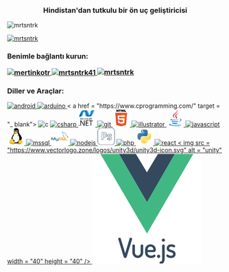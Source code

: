 <h3 align = "center"> Hindistan'dan tutkulu bir ön uç geliştiricisi </h3>

<p align = "left"> <img src = "https://komarev.com/ghpvc/?username=mrtsntrk&label=Profile%20views&color= 0e75b6 & style = flat "alt =" mrtsntrk "/> </p>

<p align =" left "> <a href="https://github.com/ryo-ma/github-profile-trophy"> <img src = "https://github-profile-trophy.vercel.app/?username=mrtsntrk" alt = "mrtsntrk" /> </a> </p>

<h3 align = "left"> Benimle bağlantı kurun: </ h3>
<p align = "left">
<a href="https://twitter.com/mertinkotr" target="blank"> <img align = "center" src = "https://cdn.jsdelivr.net /npm/simple-icons@3.0.1 / icons / twitter.svg "alt =" mertinkotr "height =" 30 "width =" 40 "/> </a>
<a href="https://fb.com/mrtsntrk41" target="blank"> <img align = "center" src = "https://cdn.jsdelivr.net/npm/simple-icons@3.0.1 /icons/facebook.svg "alt =" mrtsntrk41 "height =" 30 "width =" 40 "/> </a>
<a href =" https://www.youtube.com/c/mrtsntrk "target =" boş "> <img align =" center "src =" https://cdn.jsdelivr.net/npm/simple-icons@3.0.1/icons/youtube.svg "alt =" mrtsntrk "height =" 30 "genişlik = "40" /> </a>
</p>

<h3 align = "left"> Diller ve Araçlar: </h3>
<p align = "left"> <a href="https://developer.android.com" target="_blank"> <img src = "https://raw.githubusercontent.com/devicons/devicon/master/ simgeler / android / android-original-wordmark.svg "alt =" android "width =" 40 "height =" 40 "/> </a> <a href =" https://www.arduino.cc/ "hedef = "_ blank"> <img src = "https://cdn.worldvectorlogo.com/logos/arduino-1.svg" alt = "arduino" width = "40" height = "40" /> </a> < a href = "https://www.cprogramming.com/" target = "_ blank"> <img src = "https://raw.githubusercontent.com/devicons/devicon/master/icons/c/c-original. svg "alt =" c "width = "40" height = "40" /> </a> <a href="https://www.w3schools.com/cs/" target="_blank"> <img src = "https: // raw .githubusercontent.com / devicons / devicon / master / icons / csharp / csharp-original.svg "alt =" csharp "width =" 40 "height =" 40 "/> </a> <a href =" https: / /dotnet.microsoft.com/ "target =" _ blank "> <img src =" https://raw.githubusercontent.com/devicons/devicon/master/icons/dot-net/dot-net-original-wordmark.svg "alt =" dotnet "width =" 40 "height =" 40 "/> </a> <a href="https://git-scm.com/" target="_blank"> <img src =" https : //www.vectorlogo.zone / logos / git-scm / git-scm-icon.svg "alt =" git "width =" 40 "height =" 40 "/> </a> <a href =" https: //www.w3. org / html / "target =" _ blank "> <img src =" https://raw.githubusercontent.com/devicons/devicon/master/icons/html5/html5-original-wordmark.svg "alt =" html5 "genişliği = "40" height = "40" /> </a> <a href="https://www.adobe.com/in/products/illustrator.html" target="_blank"> <img src = "https : //www.vectorlogo.zone/logos/adobe_illustrator/adobe_illustrator-icon.svg "alt =" illustrator "width =" 40 "height =" 40 "/> </a> <a href =" https: // www .java.com "target ="_blank "> <img src =" https://raw.githubusercontent.com/devicons/devicon/master/icons/java/java-original.svg "alt =" java "width =" 40 "height =" 40 "/ > </a> <a href="https://developer.mozilla.org/en-US/docs/Web/JavaScript" target="_blank"> <img src = "https://raw.githubusercontent.com /devicons/devicon/master/icons/javascript/javascript-original.svg "alt =" javascript "width =" 40 "height =" 40 "/> </a> <a href =" https: //www.linux .org / "target =" _ blank "> <img src =" https://raw.githubusercontent.com/devicons/devicon/master/icons/linux/linux-original.svg "alt =" linux "width =" 40 "yükseklik ="40 "/> </a> <a href="https://www.microsoft.com/en-us/sql-server" target="_blank"> <img src =" https: //cdn.worldvectorlogo. com / logos / microsoft-sql-server.svg "alt =" mssql "width =" 40 "height =" 40 "/> </a> <a href =" https://www.mysql.com/ "hedef = "_ blank"> <img src = "https://raw.githubusercontent.com/devicons/devicon/master/icons/mysql/mysql-original-wordmark.svg" alt = "mysql" width = "40" yükseklik = "40" /> </a> <a href="https://nodejs.org" target="_blank"> <img src = "https: //raw.githubusercontent.com / devicons / devicon / master / icons / nodejs / nodejs-original-wordmark.svg "alt =" nodejs "width =" 40 "height =" 40 "/> </a> <a href =" https: // www.photoshop.com/en "target =" _ blank "> <img src =" https://raw.githubusercontent.com/devicons/devicon/master/icons/photoshop/photoshop-line.svg "alt =" photoshop " width = "40" height = "40" /> </a> <a href="https://www.php.net" target="_blank"> <img src = "https: //raw.githubusercontent. com / devicons / devicon / master / icons / php / php-original.svg "alt =" php "width =" 40 "height =" 40 "/> </a> <a href =" https: // www. python.org "target ="_blank "> <img src =" https://raw.githubusercontent.com/devicons/devicon/master/icons/python/python-original.svg "alt =" python "width =" 40 "height =" 40 "/ > </a> <a href="https://reactjs.org/" target="_blank"> <img src = "https://raw.githubusercontent.com/devicons/devicon/master/icons/react/ react-original-wordmark.svg "alt =" react "width =" 40 "height =" 40 "/> </a> <a href="https://unity.com/" target="_blank"> < img src = "https://www.vectorlogo.zone/logos/unity3d/unity3d-icon.svg" alt = "unity" width = "40" height = "40" /> </a> <a href = " https://vuejs.org/ "target =" _ blank "> <img src =" https://raw.githubusercontent.com/devicons/devicon/master/icons/vuejs/vuejs-original-wordmark.svg "alt =" vuejs "genişlik =" 40 "yükseklik =" 40 "/> </a> </p>

